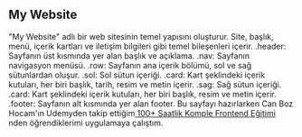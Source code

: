 ## My Website


"My Website" adlı bir web sitesinin temel yapısını oluşturur. Site, başlık, menü, içerik kartları ve iletişim bilgileri gibi temel bileşenleri içerir. 
.header: Sayfanın üst kısmında yer alan başlık ve açıklama.
.nav: Sayfanın navigasyon menüsü.
.row: Sayfanın ana içerik bölümü, sol ve sağ sütunlardan oluşur.
.sol: Sol sütun içeriği.
.card: Kart şeklindeki içerik kutuları, her biri başlık, tarih, resim ve metin içerir.
.sag: Sağ sütun içeriği.
.card: Kart şeklindeki içerik kutuları, her biri başlık, resim ve metin içerir.
.footer: Sayfanın alt kısmında yer alan footer.
Bu sayfayı hazırlarken Can Boz Hocam'ın  Udemyden takip ettiğim[ 100+ Saatlik Komple Frontend Eğitimi ](https://www.udemy.com/course/komple-frontend-egitimi/)nden öğrendiklerimi uygulamaya çalıştım.

